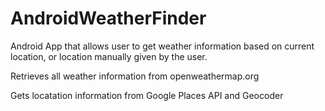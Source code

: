 # AndroidWeatherFinder
Android App that allows user to get weather information based on current location, or location manually given by the user.

Retrieves all weather information from openweathermap.org

Gets locatation information from Google Places API and Geocoder
